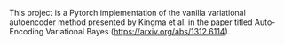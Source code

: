 This project is a Pytorch implementation of the vanilla variational autoencoder method presented by Kingma et al. in the paper titled Auto-Encoding Variational Bayes (https://arxiv.org/abs/1312.6114).


